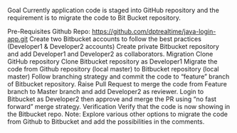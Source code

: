 Goal
Currently application code is staged into GitHub repository and the requirement is to migrate the code to Bit Bucket repository.

Pre-Requisites
Github Repo: https://github.com/dptrealtime/java-login-app.git
Create two Bitbucket  accounts to follow the best practices (Developer1 & Developer2 accounts)
Create private Bitbucket repository and add Developer1 and Developer2 as collaborators. 
Migration
Clone GitHub repository
Clone Bitbucket repository as Developer1
Migrate the code from Github repository (local master) to Bitbucket repository (local master)
Follow branching strategy and commit the code to “feature” branch of Bitbucket repository.
Raise Pull Request to merge the code from Feature branch to Master branch and add Developer2 as reviewer.
Login to Bitbucket as Developer2 then approve and merge the PR using “no fast forward”  merge strategy.
Verification
Verify that the code is now showing in the Bitbucket repo.
Note: Explore various other options to migrate the code from Github to Bitbucket and add the possibilities in the comments.